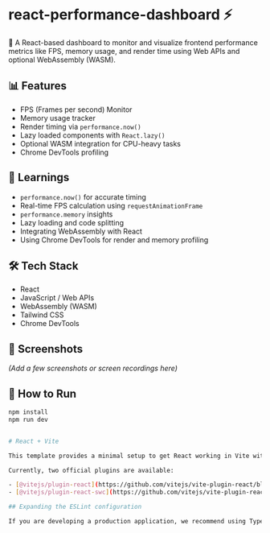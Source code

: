 # react-performance-dashboard ⚡

🧪 A React-based dashboard to monitor and visualize frontend performance metrics like FPS, memory usage, and render time using Web APIs and optional WebAssembly (WASM).

## 📊 Features

- FPS (Frames per second) Monitor
- Memory usage tracker
- Render timing via `performance.now()`
- Lazy loaded components with `React.lazy()`
- Optional WASM integration for CPU-heavy tasks
- Chrome DevTools profiling

## 🧠 Learnings

- `performance.now()` for accurate timing
- Real-time FPS calculation using `requestAnimationFrame`
- `performance.memory` insights
- Lazy loading and code splitting
- Integrating WebAssembly with React
- Using Chrome DevTools for render and memory profiling

## 🛠️ Tech Stack

- React
- JavaScript / Web APIs
- WebAssembly (WASM)
- Tailwind CSS
- Chrome DevTools

## 📸 Screenshots

*(Add a few screenshots or screen recordings here)*

## 🚀 How to Run

```bash
npm install
npm run dev


# React + Vite

This template provides a minimal setup to get React working in Vite with HMR and some ESLint rules.

Currently, two official plugins are available:

- [@vitejs/plugin-react](https://github.com/vitejs/vite-plugin-react/blob/main/packages/plugin-react) uses [Babel](https://babeljs.io/) for Fast Refresh
- [@vitejs/plugin-react-swc](https://github.com/vitejs/vite-plugin-react/blob/main/packages/plugin-react-swc) uses [SWC](https://swc.rs/) for Fast Refresh

## Expanding the ESLint configuration

If you are developing a production application, we recommend using TypeScript with type-aware lint rules enabled. Check out the [TS template](https://github.com/vitejs/vite/tree/main/packages/create-vite/template-react-ts) for information on how to integrate TypeScript and [`typescript-eslint`](https://typescript-eslint.io) in your project.
